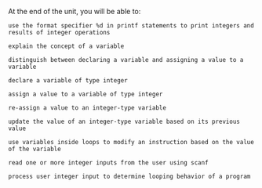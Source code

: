 At the end of the unit, you will be able to:

    use the format specifier %d in printf statements to print integers and results of integer operations

    explain the concept of a variable

    distinguish between declaring a variable and assigning a value to a variable

    declare a variable of type integer

    assign a value to a variable of type integer

    re-assign a value to an integer-type variable

    update the value of an integer-type variable based on its previous value

    use variables inside loops to modify an instruction based on the value of the variable

    read one or more integer inputs from the user using scanf

    process user integer input to determine looping behavior of a program

